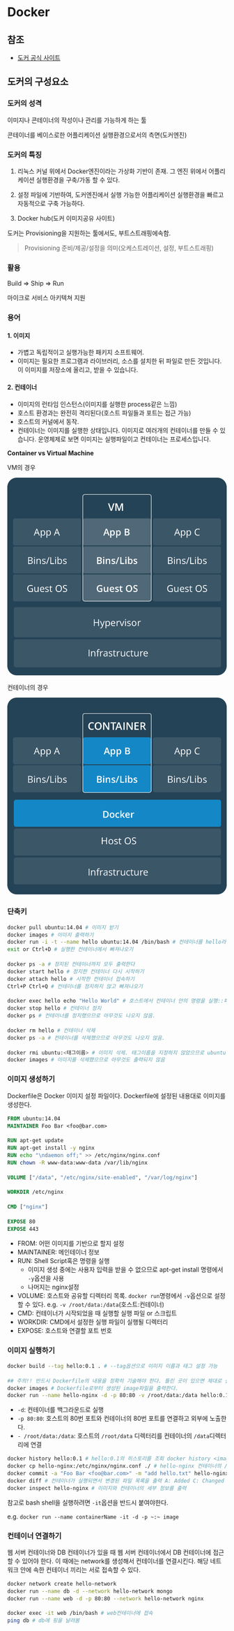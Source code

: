 # Docker

## 참조

- [도커 공식 사이트](https://docs.docker.com/)

## 도커의 구성요소

### 도커의 성격

이미지나 콘테이너의 작성이나 관리를 가능하게 하는 툴

콘테이너를 베이스로한 어플리케이션 실행환경으로서의 측면(도커엔진)

### 도커의 특징

1. 리눅스 커널 위에서 Docker엔진이라는 가상화 기반이 존재. 그 엔진 위에서 어플리케이션 실행환경을 구축/가동 할 수 있다.

2. 설정 파일에 기반하여, 도커엔진에서 실행 가능한 어플리케이션 실행환경을 빠르고 자동적으로 구축 가능하다.

3. Docker hub(도커 이미지공유 사이트)

도커는 Provisioning을 지원하는 툴에서도, 부트스트래핑에속함.

> Provisioning 준비/제공/설정을 의미(오케스트레이션, 설정, 부트스트래핑)

### 활용

Build => Ship => Run

마이크로 서비스 아키텍쳐 지원

### 용어

#### 1. 이미지

- 가볍고 독립적이고 실행가능한 패키지 소프트웨어.
- 이미지는 필요한 프로그램과 라이브러리, 소스를 설치한 뒤 파일로 만든 것입니다. 이 이미지를 저장소에 올리고, 받을 수 있습니다.

#### 2. 컨테이너

- 이미지의 런타임 인스턴스(이미지를 실행한 process같은 느낌)
- 호스트 환경과는 완전히 격리된다(호스트 파일들과 포트는 접근 가능)
- 호스트의 커널에서 동작.
- 컨테이너는 이미지를 실행한 상태입니다. 이미지로 여러개의 컨테이너를 만들 수 있습니다. 운영체제로 보면 이미지는 실행파일이고 컨테이너는 프로세스입니다.

**Container vs Virtual Machine**

VM의 경우

![VM 다이어그램](./assets/vm_diagram_ex.png)

컨테이너의 경우

![컨테이너 다이어그램](./assets/container_diagram_ex.png)

### 단축키

```sh
docker pull ubuntu:14.04 # 이미지 받기
docker images # 이미지 출력하기
docker run -i -t --name hello ubuntu:14.04 /bin/bash # 컨테이너를 hello라는 이름으로 생성한뒤 bash shell실행
exit or Ctrl+D # 실행한 컨테이너에서 빠져나오기

docker ps -a # 정지된 컨테이너까지 모두 출력한다
docker start hello # 정지한 컨테이너 다시 시작하기
docker attach hello # 시작한 컨테이너 접속하기
Ctrl+P Ctrl+Q # 컨테이너를 정지하지 않고 빠져나오기

docker exec hello echo "Hello World" # 호스트에서 컨테이너 안의 명령을 실행::패키지 설치 가능
docker stop hello # 컨테이너 정지
docker ps # 컨테이너를 정지했으므로 아무것도 나오지 않음.

docker rm hello # 컨테이너 삭제
docker ps -a # 컨테이너를 삭제했으므로 아무것도 나오지 않음.

docker rmi ubuntu:<태그이름> # 이미지 삭제. 태그이름을 지정하지 않았으므로 ubuntu이름을 가진 모든 이미지가 삭제됨
docker images # 이미지를 삭제했으므로 아무것도 출력되지 않음

```

### 이미지 생성하기

Dockerfile은 Docker 이미지 설정 파일이다. Dockerfile에 설정된 내용대로 이미지를 생성한다.

```dockerfile
FROM ubuntu:14.04
MAINTAINER Foo Bar <foo@bar.com>

RUN apt-get update
RUN apt-get install -y nginx
RUN echo "\ndaemon off;" >> /etc/nginx/nginx.conf
RUN chown -R www-data:www-data /var/lib/nginx

VOLUME ["/data", "/etc/nginx/site-enabled", "/var/log/nginx"]

WORKDIR /etc/nginx

CMD ["nginx"]

EXPOSE 80
EXPOSE 443
```

- FROM: 어떤 이미지를 기반으로 할지 설정
- MAINTAINER: 메인테이너 정보
- RUN: Shell Script혹은 명령을 실행
  - 이미지 생성 중에는 사용자 입력을 받을 수 없으므로 apt-get install 명령에서 `-y`옵션을 사용
  - 나머지는 nginx설정
- VOLUME: 호스트와 공유할 디렉터리 목록. `docker run`명령에서 `-v`옵션으로 설정할 수 있다. e.g. `-v /root/data:/data`(호스트:컨테이너)
- CMD: 컨테이너가 시작되었을 때 실행할 실행 파일 or 스크립트
- WORKDIR: CMD에서 설정한 실행 파일이 실행될 디렉터리
- EXPOSE: 호스트와 연결할 포트 번호

### 이미지 실행하기

```sh
docker build --tag hello:0.1 . # --tag옵션으로 이미지 이름과 태그 설정 가능

## 주의!! 반드시 Dockerfile의 내용을 정확히 기술해야 한다. 틀린 곳이 있으면 제대로 실행이 되지 않는다.
docker images # Dockerfile로부터 생성된 image파일을 출력한다.
docker run --name hello-nginx -d -p 80:80 -v /root/data:/data hello:0.1 # docker compose는 이를 파일에 미리 기술해서 자동화를 도와줌 즉, 실행시의 환경설정을 미리 기술되어있는 대로 자동으로 해줌
```

- `-d`: 컨테이너를 백그라운드로 실행
- `-p 80:80`: 호스트의 80번 포트와 컨테이너의 80번 포트를 연결하고 외부에 노출한다.
- `- /root/data:/data`: 호스트의 `/root/data` 디렉터리를 컨테이너의 `/data`디렉터리에 연결

```sh
docker history hello:0.1 # hello:0.1의 히스토리를 조회 docker history <image>:<tag>
docker cp hello-nginx:/etc/nginx/nginx.conf ./ # hello-nginx 컨테이너의 /etc/nginx/nginx.conf 파일을 호스트의 현재 디렉터리에 복사
docker commit -a "Foo Bar <foo@bar.com>" -m "add hello.txt" hello-nginx hello:0.2 # -a로 커밋한 사용자 특정 -m으로 로그 메시지 설정 그리고 hello-nginx 컨테이너를 hello:0.2 이미지로 생성한다.
docker diff # 컨테이너가 실행되면서 변경된 파일 목록을 출력 A: Added C: Changed D: Deleted
docker inspect hello-nginx # 이미지와 컨테이너의 세부 정보를 출력
```

참고로 bash shell을 실행하려면 `-it`옵션을 반드시 붙여야한다.

e.g. `docker run --name containerName -it -d -p ~:~ image`

### 컨테이너 연결하기

웹 서버 컨테이너와 DB 컨테이너가 있을 때 웹 서버 컨테이너에서 DB 컨테이너에 접근할 수 있어야 한다. 이 때에는 network를 생성해서 컨테이너를 연결시킨다. 해당 네트워크 안에 속한 컨테이너 끼리는 서로 접속할 수 있다.

```sh
docker network create hello-network
docker run --name db -d --network hello-network mongo
docker run --name web -d -p 80:80 --network hello-network nginx

docker exec -it web /bin/bash # web컨테이너에 접속
ping db # db에 핑을 날려봄
```
